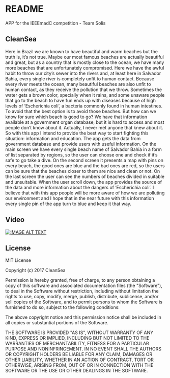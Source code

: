 # README #

APP for the IEEEmadC competition - Team Solis

## CleanSea ##

Here in Brazil we are known to have beautiful and warm beaches but the truth is, it’s not true. Maybe our most famous beaches are actually beautiful and great, but as a country that is mostly close to the ocean, we have many more beaches that are unfortunately compromised. Here we have the awful habit to throw our city’s sewer into the rivers and, at least here in Salvador Bahia, every single river is completely unfit to human contact. Because every river meets the ocean, many beautiful beaches are also unfit to human contact, as they receive the pollution that we throw. Sometimes the water gets a brown color, specially when it rains, and some unaware people that go to the beach to have fun ends up with diseases because of high levels of ‘Escherichia coli’, a bacteria commonly found in human intestines. To avoid that the best option is to avoid those beaches. But how can we know for sure which beach is good to go? We have that information available at a government organ database, but it is hard to access and most people don’t know about it. Actually, I never met anyone that knew about it. So with this app I intend to provide the best way to start fighting this situation: information and education. The app gets the data from government database and provide users with useful information. On the main screen we have every single beach name of Salvador Bahia in a form of list separated by regions, so the user can choose one and check if it’s safe to go take a dive. On the second screen it presents a map with pins on every beach, the good ones are blue and the bad ones are red, so the users can be sure that the beaches closer to them are nice and clean or not. On the last screen the user can see the numbers of beaches divided in suitable and unsuitable. When the user scroll down, the app provides the source of the data and more information about the dangers of ‘Escherichia coli’. I believe that with this app people will be more aware of how we are polluting our environment and I hope that in the near future with this information every single pin of the app turn to blue and keep it that way.

## Video ##
[![IMAGE ALT TEXT](https://raw.githubusercontent.com/IEEEmadC/Apps-2017/master/video.png)](https://www.youtube.com/embed/leWX-h4NZ-g "CleanSea Video")

## License ##

MIT License

Copyright (c) 2017 CleanSea

Permission is hereby granted, free of charge, to any person obtaining a copy
of this software and associated documentation files (the "Software"), to deal
in the Software without restriction, including without limitation the rights
to use, copy, modify, merge, publish, distribute, sublicense, and/or sell
copies of the Software, and to permit persons to whom the Software is
furnished to do so, subject to the following conditions:

The above copyright notice and this permission notice shall be included in all
copies or substantial portions of the Software.

THE SOFTWARE IS PROVIDED "AS IS", WITHOUT WARRANTY OF ANY KIND, EXPRESS OR
IMPLIED, INCLUDING BUT NOT LIMITED TO THE WARRANTIES OF MERCHANTABILITY,
FITNESS FOR A PARTICULAR PURPOSE AND NONINFRINGEMENT. IN NO EVENT SHALL THE
AUTHORS OR COPYRIGHT HOLDERS BE LIABLE FOR ANY CLAIM, DAMAGES OR OTHER
LIABILITY, WHETHER IN AN ACTION OF CONTRACT, TORT OR OTHERWISE, ARISING FROM,
OUT OF OR IN CONNECTION WITH THE SOFTWARE OR THE USE OR OTHER DEALINGS IN THE
SOFTWARE.
